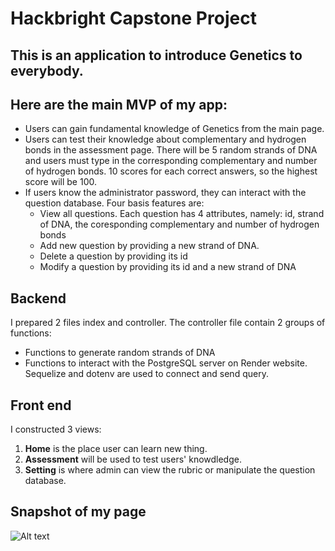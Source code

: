 # Hackbright Capstone Project

## This is an application to introduce Genetics to everybody.

## Here are the main MVP of my app:
- Users can gain fundamental knowledge of Genetics from the main page.
- Users can test their knowledge about complementary and hydrogen bonds in the assessment page. There will be 5 random strands of DNA and users must type in the corresponding complementary and number of hydrogen bonds. 10 scores for each correct answers, so the highest score will be 100.
- If users know the administrator password, they can interact with the question database. Four basis features are:
    - View all questions. Each question has 4 attributes, namely: id, strand of DNA, the coresponding complementary and number of hydrogen bonds
    - Add new question by providing a new strand of DNA.
    - Delete a question by providing its id
    - Modify a question by providing its id and a new strand of DNA

## Backend
I prepared 2 files index and controller. The controller file contain 2 groups of functions:
- Functions to generate random strands of DNA
- Functions to interact with the PostgreSQL server on Render website. Sequelize and dotenv are used to connect and send query.

## Front end
I constructed 3 views:
1. **Home** is the place user can learn new thing.
2. **Assessment** will be used to test users' knowdledge.
3. **Setting** is where admin can view the rubric or manipulate the question database. 

## Snapshot of my page

![Alt text]('Screenshot_1.png')